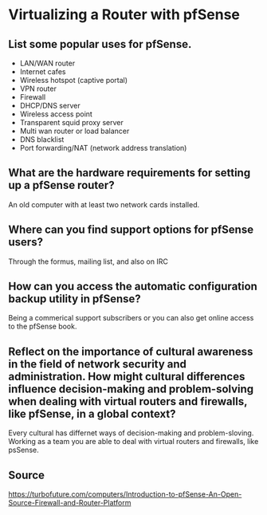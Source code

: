 # Virtualizing a Router with pfSense
## List some popular uses for pfSense.
* LAN/WAN router
* Internet cafes
* Wireless hotspot (captive portal)
* VPN router
* Firewall
* DHCP/DNS server
* Wireless access point
* Transparent squid proxy server
* Multi wan router or load balancer
* DNS blacklist
* Port forwarding/NAT (network address translation)
## What are the hardware requirements for setting up a pfSense router?
An old computer with at least two network cards installed.
## Where can you find support options for pfSense users?
Through the formus, mailing list, and also on IRC
## How can you access the automatic configuration backup utility in pfSense?
Being a commerical support subscribers or you can also get online access to the pfSense book.
## Reflect on the importance of cultural awareness in the field of network security and administration. How might cultural differences influence decision-making and problem-solving when dealing with virtual routers and firewalls, like pfSense, in a global context?
Every cultural has differnet ways of decision-making and problem-sloving. Working as a team you are able to deal with virtual routers and firewalls, like psSense.
## Source
https://turbofuture.com/computers/Introduction-to-pfSense-An-Open-Source-Firewall-and-Router-Platform
